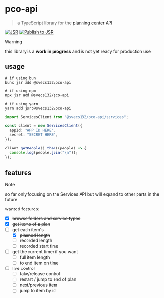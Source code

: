 # pco-api

> a TypeScript library for the [planning center](https://planningcenter.com) [API](https://developer.planning.center/docs)

[![JSR](https://jsr.io/badges/@svecs132/pco-api)](https://jsr.io/@svecs132/pco-api)
[![Publish to JSR](https://github.com/svecs132/pco-api/actions/workflows/publish.yml/badge.svg)](https://github.com/svecs132/pco-api/actions/workflows/publish.yml)

> [!WARNING]
> this library is a **work in progress** and is not yet ready for production use

## usage

```shell
# if using bun
bunx jsr add @svecs132/pco-api

# if using npm
npx jsr add @svecs132/pco-api

# if using yarn
yarn add jsr:@svecs132/pco-api
```

```typescript
import ServicesClient from "@svecs132/pco-api/services";

const client = new ServicesClient({
  appId: "APP ID HERE",
  secret: "SECRET HERE",
});

client.getPeople().then((people) => {
  console.log(people.join("\n"));
});
```

## features

> [!NOTE]
> so far only focusing on the Services API but will expand to other parts in the future

wanted features:

- [x] ~~browse folders and service types~~
- [x] ~~get items of a plan~~
- [ ] get each item's
  - [x] ~~planned length~~
  - [ ] recorded length
  - [ ] recorded start time
- [ ] get the current timer if you want
  - [ ] full item length
  - [ ] to end item on time
- [ ] live control
  - [ ] take/release control
  - [ ] restart / jump to end of plan
  - [ ] next/previous item
  - [ ] jump to item by id
